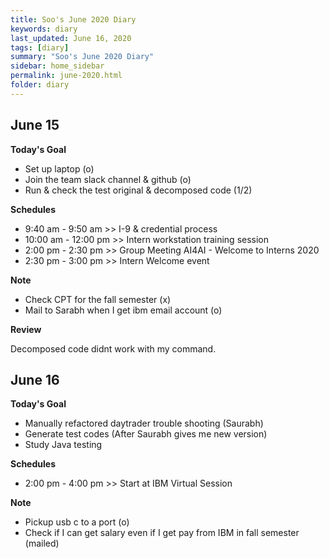 ```yaml
---
title: Soo's June 2020 Diary
keywords: diary
last_updated: June 16, 2020
tags: [diary]
summary: "Soo's June 2020 Diary"
sidebar: home_sidebar
permalink: june-2020.html
folder: diary
---
```


## June 15

**Today's Goal**

- Set up laptop (o)
- Join the team slack channel & github (o)
- Run & check the test original & decomposed code (1/2)

**Schedules**

- 9:40 am - 9:50 am >> I-9 & credential process
- 10:00 am - 12:00 pm >> Intern workstation training session
- 2:00 pm - 2:30 pm >> Group Meeting AI4AI - Welcome to Interns 2020
- 2:30 pm - 3:00 pm >> Intern Welcome event

**Note**

- Check CPT for the fall semester (x)
- Mail to Sarabh when I get ibm email account (o)

**Review**

Decomposed code didnt work with my command.

## June 16

**Today's Goal**

- Manually refactored daytrader trouble shooting (Saurabh)
- Generate test codes (After Saurabh gives me new version)
- Study Java testing

**Schedules**

- 2:00 pm - 4:00 pm >> Start at IBM Virtual Session

**Note**

- Pickup usb c to a port (o)
- Check if I can get salary even if I get pay from IBM in fall semester (mailed)
